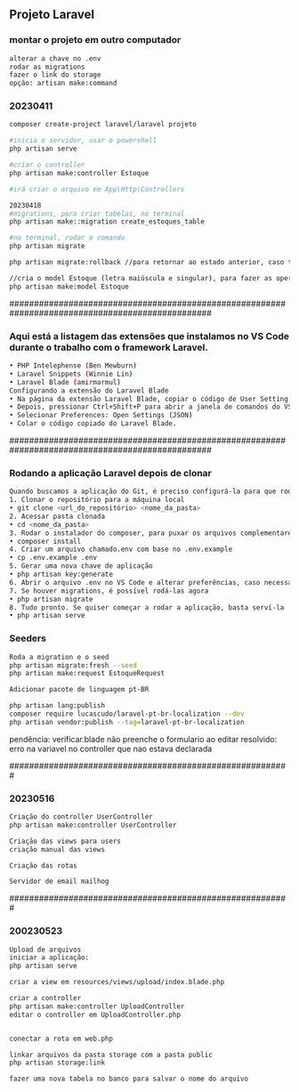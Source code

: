 ## Projeto Laravel


### montar o projeto em outro computador
```sh
alterar a chave no .env
rodar as migrations
fazer o link do storage
opção: artisan make:command
```

### 20230411
```sh
composer create-project laravel/laravel projeto

#inicia o servidor, usar o powershell
php artisan serve

#criar o controller
php artisan make:controller Estoque

#irá criar o arquivo em App\Http\Controllers

20230418
#migrations, para criar tabelas, no terminal
php artisan make::migration create_estoques_table 

#no terminal, rodar o comando
php artisan migrate

php artisan migrate:rollback //para retornar ao estado anterior, caso tenha dado algum erro

//cria o model Estoque (letra maiúscula e singular), para fazer as operações no banco
php artisan make:model Estoque 
```
#################################################################################################
### Aqui está a listagem das extensões que instalamos no VS Code durante o trabalho com o framework Laravel.

```sh
• PHP Intelephense (Ben Mewburn)
• Laravel Snippets (Winnie Lin)
• Laravel Blade (amirmarmul)
Configurando a extensão do Laravel Blade
• Na página da extensão Laravel Blade, copiar o código de User Setting (as opções JSON).
• Depois, pressionar Ctrl+Shift+P para abrir a janela de comandos do VS Code.
• Selecionar Preferences: Open Settings (JSON)
• Colar o código copiado do Laravel Blade.
```

#################################################################################################
### Rodando a aplicação Laravel depois de clonar

```sh
Quando buscamos a aplicação do Git, é preciso configurá-la para que rode corretamente. Estes são os passos: 
1. Clonar o repositório para a máquina local
• git clone <url_do_repositório> <nome_da_pasta>
2. Acessar pasta clonada
• cd <nome_da_pasta>
3. Rodar o instalador do composer, para puxar os arquivos complementares do Laravel
• composer install
4. Criar um arquivo chamado.env com base no .env.example
• cp .env.example .env
5. Gerar uma nova chave de aplicação
• php artisan key:generate
6. Abrir o arquivo .env no VS Code e alterar preferências, caso necessário (informações de acesso a banco, timezone, diretório de log etc.)
7. Se houver migrations, é possível rodá-las agora
• php artisan migrate
8. Tudo pronto. Se quiser começar a rodar a aplicação, basta serví-la
• php artisan serve
```

### Seeders

```sh
Roda a migration e o seed
php artisan migrate:fresh --seed
php artisan make:request EstoqueRequest

Adicionar pacote de linguagem pt-BR

php artisan lang:publish
composer require lucascudo/laravel-pt-br-localization --dev
php artisan vendor:publish --tag=laravel-pt-br-localization

```
pendência: verificar.blade não preenche o formulario ao editar
resolvido: erro na variavel no controller que nao estava declarada

#########################################################

### 20230516
```sh
Criação do controller UserController
php artisan make:controller UserController

Criação das views para users
criação manual das views

Criação das rotas

Servidor de email mailhog
```
#########################################################

### 200230523
```sh
Upload de arquivos
iniciar a aplicação:
php artisan serve

criar a view em resources/views/upload/index.blade.php

criar a controller
php artisan make:controller UploadController
editar o controller em UploadController.php


conectar a rota em web.php

linkar arquivos da pasta storage com a pasta public
php artisan storage:link

fazer uma nova tabela no banco para salvar o nome do arquivo


```	
